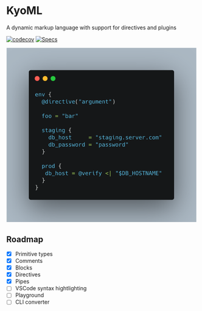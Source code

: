 # KyoML

A dynamic markup language with support for directives and plugins

[![codecov](https://codecov.io/gh/kyoml/kyoml/branch/main/graph/badge.svg?token=MLZAZ3W7BK)](https://codecov.io/gh/kyoml/kyoml)
[![Specs](https://github.com/kyoml/kyoml/actions/workflows/specs.yml/badge.svg)](https://github.com/kyoml/kyoml/actions/workflows/specs.yml)


<img src="./resources/preview_carbon.png" width="500">

## Roadmap

- [x] Primitive types
- [x] Comments
- [x] Blocks
- [x] Directives
- [x] Pipes
- [ ] VSCode syntax hightlighting
- [ ] Playground
- [ ] CLI converter
